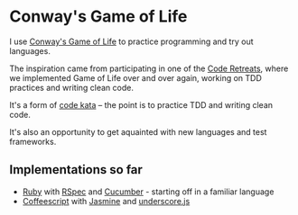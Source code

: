# Conway's Game of Life

I use [Conway's Game of Life](http://en.wikipedia.org/wiki/Conway's_Game_of_Life) to practice programming and try out languages. 

The inspiration came from participating in one of the [Code Retreats](http://coderetreat.com), where we implemented Game of Life over and over again, working on TDD practices and writing clean code. 

It's a form of [code kata](http://codekata.pragprog.com) – the point is to practice TDD and writing clean code. 

It's also an opportunity to get aquainted with new languages and test frameworks.

## Implementations so far
* [Ruby](http://www.ruby-lang.org) with [RSpec](https://www.relishapp.com/rspec) and [Cucumber](http://cukes.info) - starting off in a familiar language
* [Coffeescript](http://coffeescript.org) with [Jasmine](http://pivotal.github.com/jasmine) and [underscore.js](http://documentcloud.github.com/underscore)
